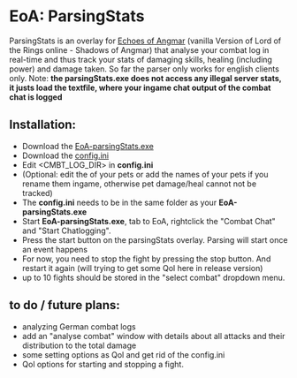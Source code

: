# EoA: ParsingStats

ParsingStats is an overlay for [Echoes of Angmar](https://www.echoesofangmar.com/) (vanilla Version of Lord of the Rings online - Shadows of Angmar) that analyse your combat log in real-time and thus track your stats of damaging skills, healing (including power) and damage taken. So far the parser only works for english clients only. Note: **the parsingStats.exe does not access any illegal server stats, it justs load the textfile, where your ingame chat output of the combat chat is logged** 

## Installation:

- Download the [EoA-parsingStats.exe](https://github.com/MaSchm1983/eoa_dps_parser/releases/tag/beta-v0.9.8.0) 
- Download the [config.ini](https://github.com/MaSchm1983/eoa_dps_parser/blob/main/config.ini)
- Edit <CMBT_LOG_DIR> in **config.ini**
- (Optional: edit the  <NAMES> of your pets or add the names of your pets if you rename them ingame, otherwise pet damage/heal cannot not be tracked) 
- The **config.ini** needs to be in the same folder as your **EoA-parsingStats.exe** 
- Start **EoA-parsingStats.exe**, tab to EoA, rightclick the "Combat Chat" and "Start Chatlogging". 
- Press the start button on the parsingStats overlay. Parsing will start once an event happens
- For now, you need to stop the fight by pressing the stop button. And restart it again (will trying to get some Qol here in release version)
- up to 10 fights should be stored in the "select combat" dropdown menu. 

## to do / future plans:

- analyzing German combat logs
- add an "analyse combat" window with details about all attacks and their distribution to the total damage
- some setting options as Qol and get rid of the config.ini
- Qol options for starting and stopping a fight.



